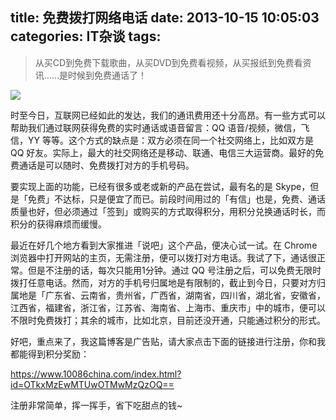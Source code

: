 title: 免费拨打网络电话
date: 2013-10-15 10:05:03
categories: IT杂谈
tags:
---
> 从买CD到免费下载歌曲，从买DVD到免费看视频，从买报纸到免费看资讯……是时候到免费通话了！

![](http://ww4.sinaimg.cn/large/5e8cb366jw1e9lnseib1aj20yq0rswgm.jpg)

时至今日，互联网已经如此的发达，我们的通讯费用还十分高昂。有一些方式可以帮助我们通过联网获得免费的实时通话或语音留言：QQ 语音/视频，微信，飞信，YY 等等。这个方式的缺点是：双方必须在同一个社交网络上，比如双方是 QQ 好友。实际上，最大的社交网络还是移动、联通、电信三大运营商。最好的免费通话是可以随时、免费拨打对方的手机号码。

<!--more-->

要实现上面的功能，已经有很多或老或新的产品在尝试，最有名的是 Skype，但是「免费」不达标，只是便宜了而已。前段时间用过的「有信」也是，免费、通话质量也好，但必须通过「签到」或购买的方式取得积分，用积分兑换通话时长，而积分的获得麻烦而缓慢。

最近在好几个地方看到大家推进「说吧」这个产品，便决心试一试。在 Chrome 浏览器中打开网站的主页，无需注册，便可以拨打对方电话。我试了下，通话很正常。但是不注册的话，每次只能用1分钟。通过 QQ 号注册之后，可以免费无限时拨打任意电话。然而，对方的手机号归属地是有限制的，截止到今日，只要对方归属地是「广东省、云南省，贵州省，广西省，湖南省，四川省，湖北省，安徽省，江西省，福建省，浙江省，江苏省、海南省、上海市、重庆市」中的城市，便可以不限时免费拨打；其余的城市，比如北京，目前还没开通，只能通过积分的形式。

好吧，重点来了，我这篇博客是广告贴，请大家点击下面的链接进行注册，你和我都能得到积分奖励：

https://www.10086china.com/index.html?id=OTkxMzEwMTUwOTMwMzQzOQ==

注册非常简单，挥一挥手，省下吃甜点的钱~